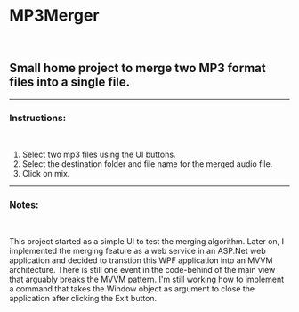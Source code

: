 # MP3Merger
<br>
<h2> Small home project to merge two MP3 format files into a single file. </h2>
<hr>

<h3>Instructions: </h3> <br>

<p>
<ol>
  <li> Select two mp3 files using the UI buttons. </li>
  <li> Select the destination folder and file name for the merged audio file. </li>
  <li> Click on mix. </li>
</ol>
</p>

<hr>

<h3>Notes:</h3> <br>
<p>
This project started as a simple UI to test the merging algorithm. 
Later on, I implemented the merging feature as a web service in an ASP.Net web application and decided to transtion this 
WPF application into an MVVM architecture. There is still one event in the code-behind of the main view that
arguably breaks the MVVM pattern. I'm still working how to implement a command that takes the Window object
as argument to close the application after clicking the Exit button.
</p>
